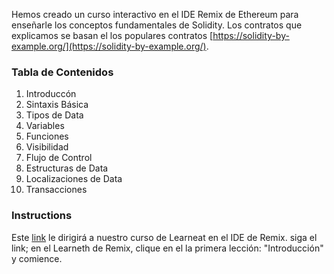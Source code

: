 Hemos creado un curso interactivo en el IDE Remix de Ethereum para enseñarle los conceptos fundamentales de Solidity. Los contratos que explicamos se basan el los populares contratos [https://solidity-by-example.org/](https://solidity-by-example.org/).

### Tabla de Contenidos
1. Introduccón
2. Sintaxis Básica
3. Tipos de Data
4. Variables
5. Funciones
6. Visibilidad
7. Flujo de Control
8. Estructuras de Data
9. Localizaciones de Data
10. Transacciones


### Instructions
Este [link](https://remix.ethereum.org/?#activate=solidityUnitTesting,solidity,LearnEth&call=LearnEth//startTutorial//dacadeorg/remix-tutoriales-espanol//master//soliditybeginner
) le dirigirá a nuestro curso de Learneat en el IDE de Remix. siga el link; en el Learneth de Remix, clique en el la primera lección: "Introducción" y comience. 
